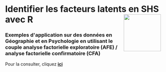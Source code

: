 # Identifier les facteurs latents en SHS avec R [<img src="https://rzine.fr/img/Rzine_logo.png"  align="right" width="120"/>](http://rzine.fr/)
### Exemples d'application sur des données en Géographie et en Psychologie en utilisant le couple analyse factorielle exploratoire (AFE) / analyse factorielle confirmatoire (CFA)



Pour la consulter, cliquez [**ici**](https://rzine-reviews.github.io/Article_Rzine-AFE/)

<br/>  
